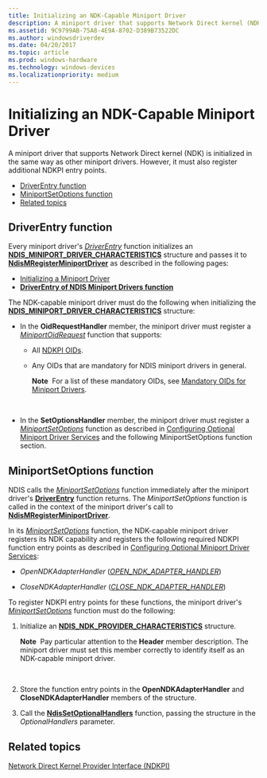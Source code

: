 ```yaml
---
title: Initializing an NDK-Capable Miniport Driver
description: A miniport driver that supports Network Direct kernel (NDK) is initialized in the same way as other miniport drivers. However, it must also register additional NDKPI entry points.
ms.assetid: 9C9799AB-75A8-4E9A-8702-D389B73522DC
ms.author: windowsdriverdev
ms.date: 04/20/2017
ms.topic: article
ms.prod: windows-hardware
ms.technology: windows-devices
ms.localizationpriority: medium
---
```


# Initializing an NDK-Capable Miniport Driver


A miniport driver that supports Network Direct kernel (NDK) is initialized in the same way as other miniport drivers. However, it must also register additional NDKPI entry points.

-   [DriverEntry function](#driverentry-function)
-   [MiniportSetOptions function](#miniportsetoptions-function)
-   [Related topics](#related-topics)

## DriverEntry function


Every miniport driver's [*DriverEntry*](https://msdn.microsoft.com/library/windows/hardware/ff544113) function initializes an [**NDIS\_MINIPORT\_DRIVER\_CHARACTERISTICS**](https://msdn.microsoft.com/library/windows/hardware/ff565958) structure and passes it to [**NdisMRegisterMiniportDriver**](https://msdn.microsoft.com/library/windows/hardware/ff563654) as described in the following pages:

-   [Initializing a Miniport Driver](initializing-a-miniport-driver.md)
-   [**DriverEntry of NDIS Miniport Drivers function**](https://msdn.microsoft.com/library/windows/hardware/ff548818)

The NDK-capable miniport driver must do the following when initializing the [**NDIS\_MINIPORT\_DRIVER\_CHARACTERISTICS**](https://msdn.microsoft.com/library/windows/hardware/ff565958) structure:

-   In the **OidRequestHandler** member, the miniport driver must register a [*MiniportOidRequest*](https://msdn.microsoft.com/library/windows/hardware/ff559416) function that supports:

    -   All [NDKPI OIDs](https://msdn.microsoft.com/library/windows/hardware/jj206455).

    -   Any OIDs that are mandatory for NDIS miniport drivers in general.

        **Note**  For a list of these mandatory OIDs, see [Mandatory OIDs for Miniport Drivers](https://msdn.microsoft.com/library/windows/hardware/ff557139).

         

-   In the **SetOptionsHandler** member, the miniport driver must register a [*MiniportSetOptions*](https://msdn.microsoft.com/library/windows/hardware/ff559443) function as described in [Configuring Optional Miniport Driver Services](configuring-optional-miniport-driver-services.md) and the following MiniportSetOptions function section.

## MiniportSetOptions function


NDIS calls the [*MiniportSetOptions*](https://msdn.microsoft.com/library/windows/hardware/ff559443) function immediately after the miniport driver's [**DriverEntry**](https://msdn.microsoft.com/library/windows/hardware/ff548818) function returns. The *MiniportSetOptions* function is called in the context of the miniport driver's call to [**NdisMRegisterMiniportDriver**](https://msdn.microsoft.com/library/windows/hardware/ff563654).

In its [*MiniportSetOptions*](https://msdn.microsoft.com/library/windows/hardware/ff559443) function, the NDK-capable miniport driver registers its NDK capability and registers the following required NDKPI function entry points as described in [Configuring Optional Miniport Driver Services](configuring-optional-miniport-driver-services.md):

-   *OpenNDKAdapterHandler* ([*OPEN\_NDK\_ADAPTER\_HANDLER*](https://msdn.microsoft.com/library/windows/hardware/hh440105))

-   *CloseNDKAdapterHandler* ([*CLOSE\_NDK\_ADAPTER\_HANDLER*](https://msdn.microsoft.com/library/windows/hardware/hh439355))

To register NDKPI entry points for these functions, the miniport driver's [*MiniportSetOptions*](https://msdn.microsoft.com/library/windows/hardware/ff559443) function must do the following:

1.  Initialize an [**NDIS\_NDK\_PROVIDER\_CHARACTERISTICS**](https://msdn.microsoft.com/library/windows/hardware/hh451566) structure.

    **Note**  Pay particular attention to the **Header** member description. The miniport driver must set this member correctly to identify itself as an NDK-capable miniport driver.

     

2.  Store the function entry points in the **OpenNDKAdapterHandler** and **CloseNDKAdapterHandler** members of the structure.

3.  Call the [**NdisSetOptionalHandlers**](https://msdn.microsoft.com/library/windows/hardware/ff564550) function, passing the structure in the *OptionalHandlers* parameter.

## Related topics


[Network Direct Kernel Provider Interface (NDKPI)](network-direct-kernel-programming-interface--ndkpi-.md)

 

 






